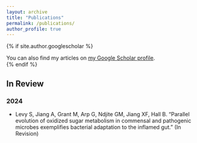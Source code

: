 ```yaml
---
layout: archive
title: "Publications"
permalink: /publications/
author_profile: true
---
```


{% if site.author.googlescholar %}
  <div class="wordwrap">You can also find my articles on <a href="{{site.author.googlescholar}}">my Google Scholar profile</a>.</div>
{% endif %}

## In Review
### 2024
+ Levy S, Jiang A, Grant M, Arp G, Ndjite GM, Jiang XF, Hall B. “Parallel evolution of oxidized sugar metabolism in commensal and pathogenic microbes exemplifies bacterial adaptation to the inflamed gut.” (In Revision)